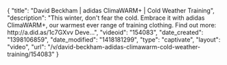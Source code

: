{
    "title": "David Beckham | adidas ClimaWARM+ | Cold Weather Training",
    "description": "This winter, don't fear the cold. Embrace it with adidas ClimaWARM+, our warmest ever range of training clothing. Find out more: http:\/\/a.did.as\/1c7GXvv Deve...",
    "videoid": "154083",
    "date_created": "1398106859",
    "date_modified": "1418181299",
    "type": "captivate",
    "layout": "video",
    "url": "\/v\/david-beckham-adidas-climawarm-cold-weather-training\/154083"
}